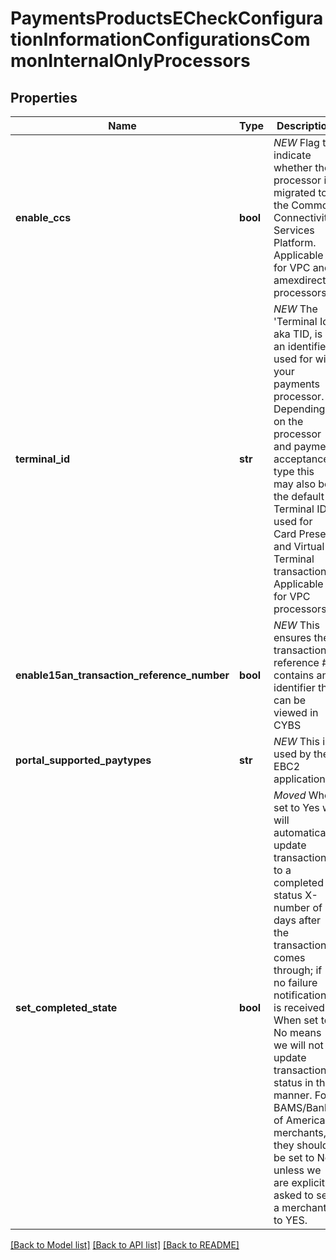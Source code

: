 # PaymentsProductsECheckConfigurationInformationConfigurationsCommonInternalOnlyProcessors

## Properties
Name | Type | Description | Notes
------------ | ------------- | ------------- | -------------
**enable_ccs** | **bool** | *NEW* Flag to indicate whether the processor is migrated to the Common Connectivity Services Platform. Applicable for VPC and amexdirect processors.  | [optional] 
**terminal_id** | **str** | *NEW* The &#39;Terminal Id&#39; aka TID, is an identifier used for with your payments processor. Depending on the processor and payment acceptance type this may also be the default Terminal ID used for Card Present and Virtual Terminal transactions. Applicable for VPC processors.  | [optional] 
**enable15an_transaction_reference_number** | **bool** | *NEW* This ensures the transaction reference # contains an identifier that can be viewed in CYBS | [optional] [default to True]
**portal_supported_paytypes** | **str** | *NEW* This is used by the EBC2 application | [optional] [default to 'CHECK']
**set_completed_state** | **bool** | *Moved* When set to Yes we will automatically update transactions to a completed status X-number of days after the transaction comes through; if no failure notification is received. When set to No means we will not update transaction status in this manner. For BAMS/Bank of America merchants, they should be set to No unless we are explicitly asked to set a merchant to YES. | [optional] [default to False]

[[Back to Model list]](../README.md#documentation-for-models) [[Back to API list]](../README.md#documentation-for-api-endpoints) [[Back to README]](../README.md)


